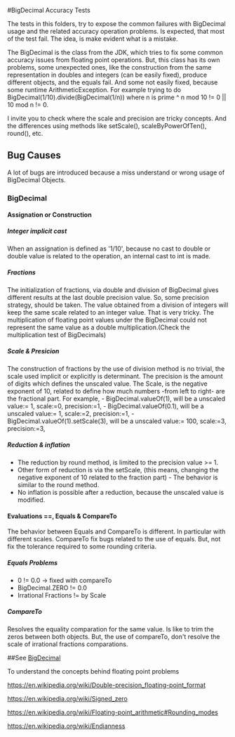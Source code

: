 #BigDecimal Accuracy Tests
  
The tests in this folders, try to expose the common failures with BigDecimal usage and the related accuracy operation problems.
Is expected, that most of the test fail. The idea, is make evident what is a mistake.

The BigDecimal is the class from the JDK, which tries to fix some common accuracy issues from floating point operations. But, this class has its own problems, some unexpected ones, like the construction from the same representation in doubles and integers (can be easily fixed), produce different objects, and the equals fail. And some not easily fixed, because some runtime ArithmeticException. For example trying to do BigDecimal(1/10).divide(BigDecimal(1/n)) where n is prime ^ n mod 10 != 0 || 10 mod n != 0. 

I invite you to check where the scale and precision are tricky concepts. And the differences using methods like setScale(), scaleByPowerOfTen(), round(), etc.

## Bug Causes
A lot of bugs are introduced because a miss understand or wrong usage of BigDecimal Objects. 

### BigDecimal
#### Assignation or Construction
##### Integer implicit cast 
When an assignation is defined as '1/10', because no cast to double or double value is related to the operation, an internal cast to int is made.
##### Fractions
The initialization of fractions, via double and division of BigDecimal gives different results at the last double precision value. So, some precision strategy, should be taken.
The value obtained from a division of integers will keep the same scale related to an integer value. That is very tricky.
The multiplication of floating point values under the BigDecimal could not represent the same value as a double multiplication.(Check the multiplication test of BigDecimals)

##### Scale & Presicion 
The construction of fractions by the use of division method is no trivial, the scale used implicit or explicitly is determinant. The precision is the amount of digits which defines the unscaled value. The Scale, is the negative exponent of 10, related to define how much numbers -from left to right- are the fractional part.
For example, 
	- BigDecimal.valueOf(1), will be a unscaled value:= 1, scale:=0, precision:=1,
	- BigDecimal.valueOf(0.1), will be a unscaled value:= 1, scale:=2, precision:=1,
	- BigDecimal.valueOf(1).setScale(3), will be a unscaled value:= 100, scale:=3, precision:=3,
 
##### Reduction & inflation
- The reduction by round method, is limited to the precision value >= 1.
- Other form of reduction is via the setScale, (this means, changing the negative exponent of 10 related to the fraction part)  - The behavior is similar to the round method.
- No inflation is possible after a reduction, because the unscaled value is modified. 

#### Evaluations ==, Equals & CompareTo
The behavior between Equals and CompareTo is different. In particular with different scales. 
CompareTo fix bugs related to the use of equals. But, not fix the tolerance required to some rounding criteria.

##### Equals Problems
- 0 != 0.0 -> fixed with compareTo
- BigDecimal.ZERO != 0.0
- Irrational Fractions != by Scale 

##### CompareTo
Resolves the equality comparation for the same value. Is like to trim the zeros between both objects. 
But, the use of compareTo, don't resolve the scale of irrational fractions comparations.


##See
[BigDecimal](https://docs.oracle.com/javase/7/docs/api/java/math/BigDecimal.html)

To understand the concepts behind floating point problems

https://en.wikipedia.org/wiki/Double-precision_floating-point_format
	
https://en.wikipedia.org/wiki/Signed_zero
	
https://en.wikipedia.org/wiki/Floating-point_arithmetic#Rounding_modes

https://en.wikipedia.org/wiki/Endianness